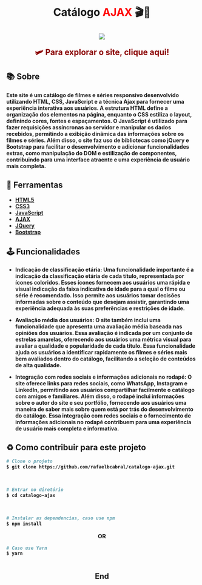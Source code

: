 <h1 align="center">
<p ><b>Catálogo <b style="text-decoration: none; color: red">AJAX</b> 🎬🍿<b></p>

<img src="img.jpg" align="center">
<br>
</h1>


<a href="https://catalogo-ajax.netlify.app/" style="text-decoration: none; color: #8b0000">
<h2 style="text-align: center; margin: 0;">🛩️ Para explorar o site, clique aqui!</h2>
</a>


## 📚 Sobre

#### Este site é um catálogo de filmes e séries responsivo desenvolvido utilizando **HTML, CSS, JavaScript** e a técnica **Ajax** para fornecer uma experiência interativa aos usuários. A estrutura HTML define a organização dos elementos na página, enquanto o CSS estiliza o layout, definindo cores, fontes e espaçamentos. O JavaScript é utilizado para fazer requisições assíncronas ao servidor e manipular os dados recebidos, permitindo a exibição dinâmica das informações sobre os filmes e séries. Além disso, o site faz uso de bibliotecas como **jQuery e Bootstrap** para facilitar o desenvolvimento e adicionar funcionalidades extras, como **manipulação do DOM** e estilização de componentes, contribuindo para uma interface atraente e uma experiência de usuário mais completa.


## 🔨 Ferramentas

- [HTML5](https://www.w3schools.com/html/)
- [CSS3](https://www.w3schools.com/css/)
- [JavaScript](https://www.w3schools.com/js/)
- [AJAX](https://www.w3schools.com/xml/ajax_intro.asp)
- [JQuery](https://www.w3schools.com/jquery/default.asp)
- [Bootstrap](https://www.w3schools.com/bootstrap/)

## 🕹️  Funcionalidades

- **Indicação de classificação etária:** Uma funcionalidade importante é a indicação da classificação etária de cada título, representada por ícones coloridos. Esses ícones fornecem aos usuários uma rápida e visual indicação da faixa indicativa de idade para a qual o filme ou série é recomendado. Isso permite aos usuários tomar decisões informadas sobre o conteúdo que desejam assistir, garantindo uma experiência adequada às suas preferências e restrições de idade.

- **Avaliação média dos usuários:** O site também inclui uma funcionalidade que apresenta uma avaliação média baseada nas opiniões dos usuários. Essa avaliação é indicada por um conjunto de estrelas amarelas, oferecendo aos usuários uma métrica visual para avaliar a qualidade e popularidade de cada título. Essa funcionalidade ajuda os usuários a identificar rapidamente os filmes e séries mais bem avaliados dentro do catálogo, facilitando a seleção de conteúdos de alta qualidade.

- **Integração com redes sociais e informações adicionais no rodapé:** O site oferece links para redes sociais, como WhatsApp, Instagram e LinkedIn, permitindo aos usuários compartilhar facilmente o catálogo com amigos e familiares. Além disso, o rodapé inclui informações sobre o autor do site e seu portfólio, fornecendo aos usuários uma maneira de saber mais sobre quem está por trás do desenvolvimento do catálogo. Essa integração com redes sociais e o fornecimento de informações adicionais no rodapé contribuem para uma experiência de usuário mais completa e informativa.

## ♻️ Como contribuir para este projeto

```bash
# Clone o projeto
$ git clone https://github.com/rafaelbcabral/catalogo-ajax.git
````
<br>

````bash
# Entrar no diretório
$ cd catalogo-ajax
````
<br>

````bash
# Instalar as dependencias, caso use npm
$ npm install
````

<p style="text-align: center; font-size: 15px; "><b>OR</b></p>

````bash
# Caso use Yarn
$ yarn
````

<h1></h1>
<p style="text-align: center; font-weight: bold; font-size: 20px">End</p>